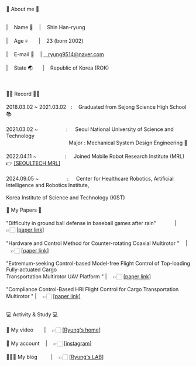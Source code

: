 👾 About me 👾
<br/><br/>

| ㅤName 🧑‍ ㅤ| ㅤShin Han-ryung <br/><br/>
| ㅤAge 💀 ㅤㅤ| ㅤ23 (born 2002) <br/><br/>
| ㅤE-mail 📧 ㅤ| ㅤryung9514@naver.com <br/><br/>
| ㅤState 🌏ㅤㅤ|ㅤ Republic of Korea (ROK)
<br/><br/> </p>

<br/> 
👨‍🎓 Record 👨‍🎓 
<br/>
<br/>
2018.03.02 ~ 2021.03.02ㅤ:ㅤ  Graduated from Sejong Science High School 📚 
<br/> <br/> 
2021.03.02 ~ㅤㅤㅤㅤㅤㅤ: ㅤ Seoul National University of Science and Technology<br/> 
ㅤㅤㅤㅤㅤㅤㅤㅤ    ㅤㅤㅤㅤㅤMajor : Mechanical System Design Engineering 🔧
<br/> <br/> 
2022.04.11 ~ㅤㅤㅤㅤㅤㅤ: ㅤ Joined Mobile Robot Research Institute (MRL) 👉 <a href="https://mrl.seoultech.ac.kr/index.do">[SEOULTECH MRL]</a>
<br/>
<br/> 
2024.09.05 ~ㅤㅤㅤㅤㅤㅤ: ㅤ Center for Healthcare Robotics, Artificial Intelligence and Robotics Institute, <br/><br/>
                             Korea Institute of Science and Technology (KIST) 
<br/> 
<br/> 
📄 My Papers 📄 
<br/>
<br/>
"Difficulty in ground ball defense in baseball games after rain" ㅤ ㅤ      ㅤ| ㅤ👉🏻  <a href="https://www.dbpia.co.kr/journal/articleDetail?nodeId=NODE11168399">[paper link]</a>
<br/> <br/> 
"Hardware and Control Method for Counter-rotating Coaxial Multirotor "    ㅤ| ㅤ👉🏻 <a href="https://www.dbpia.co.kr/journal/articleDetail?nodeId=NODE11168399">[paper link]</a>
<br/> <br/>
"Extremum-seeking Control-based Model-free Flight Control of Top-loading Fully-actuated Cargo
<br/>
Transportation Multirotor UAV Platform "               | ㅤ👉🏻 <a href="https://www.dbpia.co.kr/journal/articleDetail?nodeId=NODE11466967 ">[paper link]</a>
<br/> <br/>
"Compliance Control-Based HRI Flight Control for Cargo Transportation Multirotor "               | ㅤ👉🏻 <a href="https://www.dbpia.co.kr/journal/articleDetail?nodeId=NODE11480192">[paper link]</a>
<br/> <br/>
 
💻 Activity & Study 💻 
<br/>
<br/>
 🎥 My video ㅤㅤ| ㅤ👉🏻  <a href="https://www.youtube.com/channel/UCc9LB4PyAS6IN5NbVJkC0cQ">[Ryung's home]</a>
<br/> <br/> 
🤳 My account  ㅤ| ㅤ👉🏻  <a href="https://www.instagram.com/ryyun9/">[instagram]</a>
<br/> <br/> 
👨🏻‍🏫 My blog  ㅤ ㅤ | ㅤ👉🏻  <a href="https://ryung-lab.notion.site/Ryung-s-LAB-b479d7a127e441a9bb0b32c8d52f48ea">[Ryung's LAB]</a>
<br/>
<br/>

